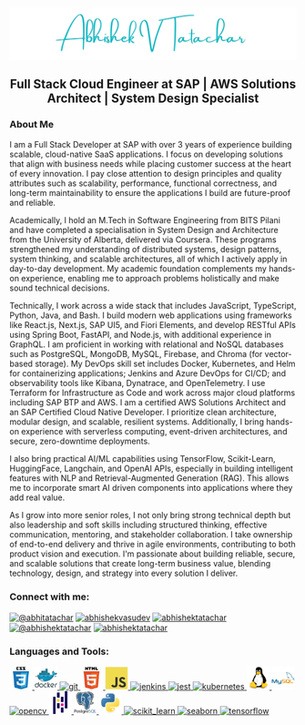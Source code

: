 <img align="center" href="https://github.com/abhitatachar2000" src="./images/name.png" alt="@abhitatachar" />

<h2 align="center">Full Stack Cloud Engineer at SAP | AWS Solutions Architect | System Design Specialist</h2>

<h3>About Me</h3>

<p>I am a Full Stack Developer at SAP with over 3 years of experience building scalable, cloud-native SaaS applications. I focus on developing solutions that align with business needs while placing customer success at the heart of every innovation. I pay close attention to design principles and quality attributes such as scalability, performance, functional correctness, and long-term maintainability to ensure the applications I build are future-proof and reliable.</p>

<p>Academically, I hold an M.Tech in Software Engineering from BITS Pilani and have completed a specialisation in System Design and Architecture from the University of Alberta, delivered via Coursera. These programs strengthened my understanding of distributed systems, design patterns, system thinking, and scalable architectures, all of which I actively apply in day-to-day development. My academic foundation complements my hands-on experience, enabling me to approach problems holistically and make sound technical decisions.</p>

<p>Technically, I work across a wide stack that includes JavaScript, TypeScript, Python, Java, and Bash. I build modern web applications using frameworks like React.js, Next.js, SAP UI5, and Fiori Elements, and develop RESTful APIs using Spring Boot, FastAPI, and Node.js, with additional experience in GraphQL. I am proficient in working with relational and NoSQL databases such as PostgreSQL, MongoDB, MySQL, Firebase, and Chroma (for vector-based storage). My DevOps skill set includes Docker, Kubernetes, and Helm for containerizing applications; Jenkins and Azure DevOps for CI/CD; and observability tools like Kibana, Dynatrace, and OpenTelemetry. I use Terraform for Infrastructure as Code and work across major cloud platforms including SAP BTP and AWS. I am a certified AWS Solutions Architect and an SAP Certified Cloud Native Developer. I prioritize clean architecture, modular design, and scalable, resilient systems. Additionally, I bring hands-on experience with serverless computing, event-driven architectures, and secure, zero-downtime deployments.</p>

<p>I also bring practical AI/ML capabilities using TensorFlow, Scikit-Learn, HuggingFace, Langchain, and OpenAI APIs, especially in building intelligent features with NLP and Retrieval-Augmented Generation (RAG). This allows me to incorporate smart AI driven components into applications where they add real value.</p>

<p>As I grow into more senior roles, I not only bring strong technical depth but also leadership and soft skills including structured thinking, effective communication, mentoring, and stakeholder collaboration. I take ownership of end-to-end delivery and thrive in agile environments, contributing to both product vision and execution. I'm passionate about building reliable, secure, and scalable solutions that create long-term business value, blending technology, design, and strategy into every solution I deliver.</p>

<h3 align="left">Connect with me:</h3>
<p align="left">
<a href="https://twitter.com/@abhitatachar" target="blank"><img align="center" src="https://raw.githubusercontent.com/rahuldkjain/github-profile-readme-generator/master/src/images/icons/Social/twitter.svg" alt="@abhitatachar" height="30" width="40" /></a>
<a href="https://linkedin.com/in/abhishektatachar" target="blank"><img align="center" src="https://raw.githubusercontent.com/rahuldkjain/github-profile-readme-generator/master/src/images/icons/Social/linked-in-alt.svg" alt="abhishekvasudev" height="30" width="40" /></a>
<a href="https://instagram.com/abhishektatachar" target="blank"><img align="center" src="https://raw.githubusercontent.com/rahuldkjain/github-profile-readme-generator/master/src/images/icons/Social/instagram.svg" alt="abhishektatachar" height="30" width="40" /></a>
<a href="https://medium.com/@abhishektatachar" target="blank"><img align="center" src="https://raw.githubusercontent.com/rahuldkjain/github-profile-readme-generator/master/src/images/icons/Social/medium.svg" alt="@abhishektatachar" height="30" width="40" /></a>
<a href="https://www.hackerrank.com/abhishektatachar" target="blank"><img align="center" src="https://raw.githubusercontent.com/rahuldkjain/github-profile-readme-generator/master/src/images/icons/Social/hackerrank.svg" alt="abhishektatachar" height="30" width="40" /></a>
</p>

<h3 align="left">Languages and Tools:</h3>
<p align="left"> <a href="https://www.w3schools.com/css/" target="_blank" rel="noreferrer"> <img src="https://raw.githubusercontent.com/devicons/devicon/master/icons/css3/css3-original-wordmark.svg" alt="css3" width="40" height="40"/> </a> <a href="https://www.docker.com/" target="_blank" rel="noreferrer"> <img src="https://raw.githubusercontent.com/devicons/devicon/master/icons/docker/docker-original-wordmark.svg" alt="docker" width="40" height="40"/> </a> <a href="https://git-scm.com/" target="_blank" rel="noreferrer"> <img src="https://www.vectorlogo.zone/logos/git-scm/git-scm-icon.svg" alt="git" width="40" height="40"/> </a> <a href="https://www.w3.org/html/" target="_blank" rel="noreferrer"> <img src="https://raw.githubusercontent.com/devicons/devicon/master/icons/html5/html5-original-wordmark.svg" alt="html5" width="40" height="40"/> </a> <a href="https://developer.mozilla.org/en-US/docs/Web/JavaScript" target="_blank" rel="noreferrer"> <img src="https://raw.githubusercontent.com/devicons/devicon/master/icons/javascript/javascript-original.svg" alt="javascript" width="40" height="40"/> </a> <a href="https://www.jenkins.io" target="_blank" rel="noreferrer"> <img src="https://www.vectorlogo.zone/logos/jenkins/jenkins-icon.svg" alt="jenkins" width="40" height="40"/> </a> <a href="https://jestjs.io" target="_blank" rel="noreferrer"> <img src="https://www.vectorlogo.zone/logos/jestjsio/jestjsio-icon.svg" alt="jest" width="40" height="40"/> </a> <a href="https://kubernetes.io" target="_blank" rel="noreferrer"> <img src="https://www.vectorlogo.zone/logos/kubernetes/kubernetes-icon.svg" alt="kubernetes" width="40" height="40"/> </a> <a href="https://www.linux.org/" target="_blank" rel="noreferrer"> <img src="https://raw.githubusercontent.com/devicons/devicon/master/icons/linux/linux-original.svg" alt="linux" width="40" height="40"/> </a> <a href="https://www.mysql.com/" target="_blank" rel="noreferrer"> <img src="https://raw.githubusercontent.com/devicons/devicon/master/icons/mysql/mysql-original-wordmark.svg" alt="mysql" width="40" height="40"/> </a> <a href="https://opencv.org/" target="_blank" rel="noreferrer"> <img src="https://www.vectorlogo.zone/logos/opencv/opencv-icon.svg" alt="opencv" width="40" height="40"/> </a> <a href="https://pandas.pydata.org/" target="_blank" rel="noreferrer"> <img src="https://raw.githubusercontent.com/devicons/devicon/2ae2a900d2f041da66e950e4d48052658d850630/icons/pandas/pandas-original.svg" alt="pandas" width="40" height="40"/> </a> <a href="https://www.postgresql.org" target="_blank" rel="noreferrer"> <img src="https://raw.githubusercontent.com/devicons/devicon/master/icons/postgresql/postgresql-original-wordmark.svg" alt="postgresql" width="40" height="40"/> </a> <a href="https://www.python.org" target="_blank" rel="noreferrer"> <img src="https://raw.githubusercontent.com/devicons/devicon/master/icons/python/python-original.svg" alt="python" width="40" height="40"/> </a> <a href="https://scikit-learn.org/" target="_blank" rel="noreferrer"> <img src="https://upload.wikimedia.org/wikipedia/commons/0/05/Scikit_learn_logo_small.svg" alt="scikit_learn" width="40" height="40"/> </a> <a href="https://seaborn.pydata.org/" target="_blank" rel="noreferrer"> <img src="https://seaborn.pydata.org/_images/logo-mark-lightbg.svg" alt="seaborn" width="40" height="40"/> </a> <a href="https://www.tensorflow.org" target="_blank" rel="noreferrer"> <img src="https://www.vectorlogo.zone/logos/tensorflow/tensorflow-icon.svg" alt="tensorflow" width="40" height="40"/> </a> </p>

